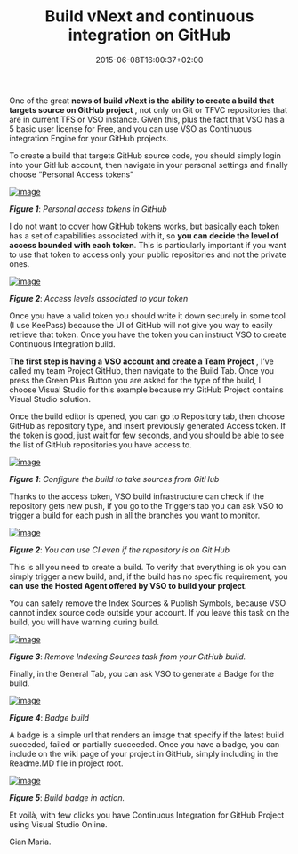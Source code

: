 ﻿---
title: "Build vNext and continuous integration on GitHub"
description: ""
date: 2015-06-08T16:00:37+02:00
draft: false
tags: [build,vNext,VSO]
categories: [Team Foundation Server]
---
One of the great  **news of build vNext is the ability to create a build that targets source on GitHub project** , not only on Git or TFVC repositories that are in current TFS or VSO instance. Given this, plus the fact that VSO has a 5 basic user license for Free, and you can use VSO as Continuous integration Engine for your GitHub projects.

To create a build that targets GitHub source code, you should simply login into your GitHub account, then navigate in your personal settings and finally choose “Personal Access tokens”

[![image](http://www.codewrecks.com/blog/wp-content/uploads/2015/06/image_thumb6.png "image")](http://www.codewrecks.com/blog/wp-content/uploads/2015/06/image6.png)

 ***Figure 1***: *Personal access tokens in GitHub*

I do not want to cover how GitHub tokens works, but basically each token has a set of capabilities associated with it, so  **you can decide the level of access bounded with each token**. This is particularly important if you want to use that token to access only your public repositories and not the private ones.

[![image](http://www.codewrecks.com/blog/wp-content/uploads/2015/06/image_thumb7.png "image")](http://www.codewrecks.com/blog/wp-content/uploads/2015/06/image7.png)

 ***Figure 2***: *Access levels associated to your token*

Once you have a valid token you should write it down securely in some tool (I use KeePass) because the UI of GitHub will not give you way to easily retrieve that token. Once you have the token you can instruct VSO to create Continuous Integration build.

 **The first step is having a VSO account and create a Team Project** , I’ve called my team Project GitHub, then navigate to the Build Tab. Once you press the Green Plus Button you are asked for the type of the build, I choose Visual Studio for this example because my GitHub Project contains Visual Studio solution.

Once the build editor is opened, you can go to Repository tab, then choose GitHub as repository type, and insert previously generated Access token. If the token is good, just wait for few seconds, and you should be able to see the list of GitHub repositories you have access to.

[![image](http://www.codewrecks.com/blog/wp-content/uploads/2015/06/image_thumb8.png "image")](http://www.codewrecks.com/blog/wp-content/uploads/2015/06/image8.png)

 ***Figure 1***: *Configure the build to take sources from GitHub*

Thanks to the access token, VSO build infrastructure can check if the repository gets new push, if you go to the Triggers tab you can ask VSO to trigger a build for each push in all the branches you want to monitor.

[![image](http://www.codewrecks.com/blog/wp-content/uploads/2015/06/image_thumb9.png "image")](http://www.codewrecks.com/blog/wp-content/uploads/2015/06/image9.png)

 ***Figure 2***: *You can use CI even if the repository is on Git Hub*

This is all you need to create a build. To verify that everything is ok you can simply trigger a new build, and, if the build has no specific requirement, you  **can use the Hosted Agent offered by VSO to build your project**.

You can safely remove the Index Sources & Publish Symbols, because VSO cannot index source code outside your account. If you leave this task on the build, you will have warning during build.

[![image](http://www.codewrecks.com/blog/wp-content/uploads/2015/06/image_thumb10.png "image")](http://www.codewrecks.com/blog/wp-content/uploads/2015/06/image10.png)

 ***Figure 3***: *Remove Indexing Sources task from your GitHub build.*

Finally, in the General Tab, you can ask VSO to generate a Badge for the build.

[![image](http://www.codewrecks.com/blog/wp-content/uploads/2015/06/image_thumb11.png "image")](http://www.codewrecks.com/blog/wp-content/uploads/2015/06/image11.png)

 ***Figure 4***: *Badge build*

A badge is a simple url that renders an image that specify if the latest build succeded, failed or partially succeeded. Once you have a badge, you can include on the wiki page of your project in GitHub, simply including in the Readme.MD file in project root.

[![image](http://www.codewrecks.com/blog/wp-content/uploads/2015/06/image_thumb12.png "image")](http://www.codewrecks.com/blog/wp-content/uploads/2015/06/image12.png)

 ***Figure 5***: *Build badge in action.*

Et voilà, with few clicks you have Continuous Integration for GitHub Project using Visual Studio Online.

Gian Maria.
